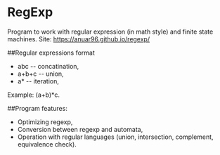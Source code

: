 # RegExp
Program to work with regular expression (in math style) and finite state machines. Site: https://anuar96.github.io/regexp/

##Regular expressions format
- abc -- concatination,
- a+b+c -- union,
- a* -- iteration,

Example: (a+b)*c.

##Program features:
- Optimizing regexp,
- Conversion between regexp and automata,
- Operation with regular languages (union, intersection, complement, equivalence check).
